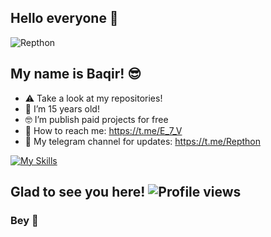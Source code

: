 <link rel="stylesheet" href="https://cdn.jsdelivr.net/gh/devicons/devicon@v2.14.0/devicon.min.css">

## Hello everyone 👋

![Repthon](https://i.pinimg.com/originals/8d/4b/77/8d4b77c44b7a68c0fd609411e2c0ec3c.gif)


## My name is Baqir! 😎

- ⚠️ Take a look at my repositories!
- 🤔 I’m 15 years old!
- 🤓 I’m publish paid projects for free
- 🤠 How to reach me: https://t.me/E_7_V
- 👀 My telegram channel for updates: https://t.me/Repthon

[![My Skills](https://skills.thijs.gg/icons?i=html,python,markdown&theme=dark)](https://skills.thijs.gg)

## Glad to see you here! ![Profile views](https://komarev.com/ghpvc/?username=xditya&label=Profile%20views&style=for-the-badge)

### Bey 👾
